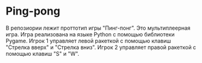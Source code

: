 # Ping-pong
В репозиории лежит проттотип игры "Пинг-понг". Это мультиплеерная игра. 
Игра реализована на языке Python с помощью библиотеки Pygame.
Игрок 1 управляет левой ракеткой с помощью клавиш "Стрелка вверх" и "Стрелка вниз". Игрок 2 управляет правой ракеткой с помощью клавиш "S" и "W".
